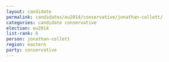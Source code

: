 ```yaml
---
layout: candidate
permalink: candidates/eu2014/conservative/jonathan-collett/
categories: candidate conservative
election: eu2014
list-rank: 6
person: jonathan-collett
region: eastern
party: conservative
---
```

